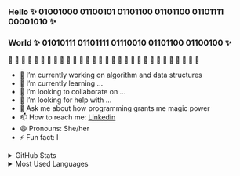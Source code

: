 ### Hello ✨  01001000 01100101 01101100 01101100 01101111 00001010 ✨ 
### World ✨  01010111 01101111 01110010 01101100 01100100 ✨ 

👋 👋 👋 👋 👋 👋 👋 👋 👋 👋 👋 👋 👋 👋 👋 👋 👋 👋 👋 👋 👋 👋 👋 👋 👋 👋 👋 👋 👋 👋 

- 🔭 I’m currently working on algorithm and data structures
- 🌱 I’m currently learning ...
- 👯 I’m looking to collaborate on ...
- 🤔 I’m looking for help with ...
- 💬 Ask me about how programming grants me magic power
- 📫 How to reach me: [Linkedin](https://www.linkedin.com/in/meitongqu/)
- 😄 Pronouns: She/her
- ⚡ Fun fact: I

<details>
  <summary> GitHub Stats</summary>

  <img align="left" alt="Meitong's GitHub Stats" src="https://github-readme-stats.vercel.app/api?username=MayUWish&show_icons=true&hide_border=true" />

</details>

<details>
  <summary> Most Used Languages</summary>

  <img align="left" alt="Meitong's GitHub Most Used Languages" src="https://github-readme-stats.vercel.app/api/top-langs/?username=MayUWish" />

</details>

